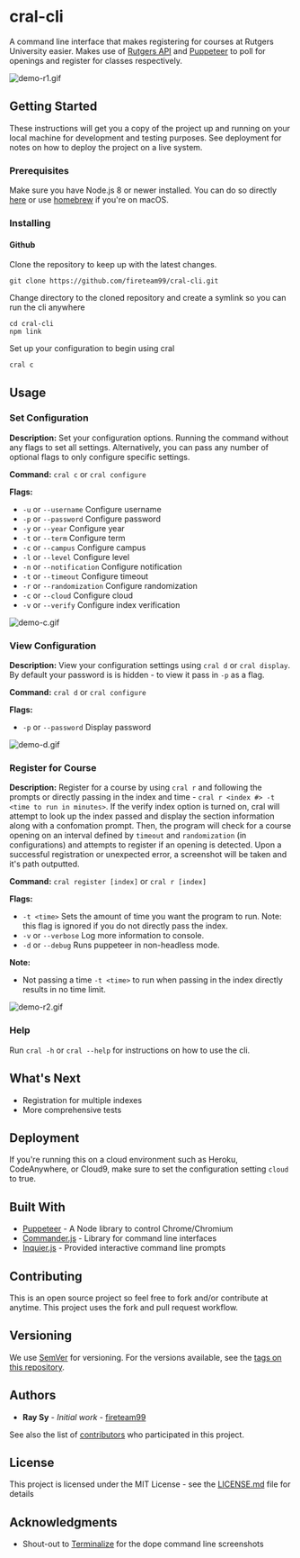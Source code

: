 # cral-cli

A command line interface that makes registering for courses at Rutgers University easier. Makes use of [Rutgers API](http://api.rutgers.edu/) and [Puppeteer](https://github.com/GoogleChrome/puppeteer) to poll for openings and register for classes respectively.

![demo-r1.gif](docs/gifs/demo-r1.gif)

## Getting Started

These instructions will get you a copy of the project up and running on your local machine for development and testing purposes. See deployment for notes on how to deploy the project on a live system. 

### Prerequisites

Make sure you have Node.js 8 or newer installed. You can do so directly [here](https://nodejs.org/en/download/) or use [homebrew](https://changelog.com/posts/install-node-js-with-homebrew-on-os-x) if you're on macOS.

### Installing

#### Github
Clone the repository to keep up with the latest changes.

```
git clone https://github.com/fireteam99/cral-cli.git
```

Change directory to the cloned repository and create a symlink so you can run the cli anywhere

```
cd cral-cli
npm link
```

Set up your configuration to begin using cral

```
cral c
```

## Usage
### Set Configuration
**Description:** Set your configuration options. Running the command without any flags to set all settings. Alternatively, you can pass any number of optional flags to only configure specific settings.

**Command:** `cral c` or `cral configure`
 
**Flags:**

- `-u` or `--username` Configure username
- `-p` or `--password` Configure password
- `-y` or `--year` Configure year
- `-t` or `--term` Configure term
- `-c` or `--campus` Configure campus
- `-l` or `--level` Configure level
- `-n` or `--notification` Configure notification
- `-t` or `--timeout` Configure timeout
- `-r` or `--randomization` Configure randomization
- `-c` or `--cloud` Configure cloud
- `-v` or `--verify` Configure index verification

![demo-c.gif](docs/gifs/demo-c.gif)

 
### View Configuration
**Description:** View your configuration settings using `cral d` or `cral display`. By default your password is is hidden - to view it pass in `-p` as a flag.

**Command:** `cral d` or `cral configure`

**Flags:**

- `-p` or `--password` Display password

![demo-d.gif](docs/gifs/demo-d.gif)

### Register for Course
**Description:** Register for a course by using `cral r` and following the prompts or directly passing in the index and time - `cral r <index #> -t <time to run in minutes>`. If the verify index option is turned on, cral will attempt to look up the index passed and display the section information along with a confomation prompt. Then, the program will check for a course opening on an interval defined by `timeout` and `randomization` (in configurations) and attempts to register if an opening is detected. Upon a successful registration or unexpected error, a screenshot will be taken and it's path outputted.

**Command:** `cral register [index]` or `cral r [index]`

**Flags:**

- `-t <time>` Sets the amount of time you want the program to run. Note: this flag is ignored if you do not directly pass the index.
- `-v` or `--verbose` Log more information to console.
-  `-d` or `--debug` Runs puppeteer in non-headless mode.

**Note:**
 
- Not passing a time `-t <time>` to run when passing in the index directly results in no time limit.


![demo-r2.gif](docs/gifs/demo-r2.gif)


### Help
Run `cral -h` or `cral --help` for instructions on how to use the cli.

## What's Next
 - Registration for multiple indexes
 - More comprehensive tests

## Deployment

If you're running this on a cloud environment such as Heroku, CodeAnywhere, or Cloud9, make sure to set the configuration setting `cloud` to true.

## Built With

-   [Puppeteer](https://pptr.dev) - A Node library to control Chrome/Chromium
-   [Commander.js](https://github.com/tj/commander.js/) - Library for command line interfaces
-   [Inquier.js](https://github.com/SBoudrias/Inquirer.js/) - Provided interactive command line prompts

## Contributing

This is an open source project so feel free to fork and/or contribute at anytime. This project uses the fork and pull request workflow. 

## Versioning

We use [SemVer](http://semver.org/) for versioning. For the versions available, see the [tags on this repository](https://github.com/fireteam99/cral-cli/tags). 


## Authors

-   **Ray Sy** - _Initial work_ - [fireteam99](https://github.com/fireteam99)

See also the list of [contributors](https://github.com/fireteam99/cral-cli/graphs/contributors) who participated in this project.

## License

This project is licensed under the MIT License - see the [LICENSE.md](LICENSE.md) file for details

## Acknowledgments

- Shout-out to [Terminalize](https://github.com/faressoft/terminalizer) for the dope command line screenshots
